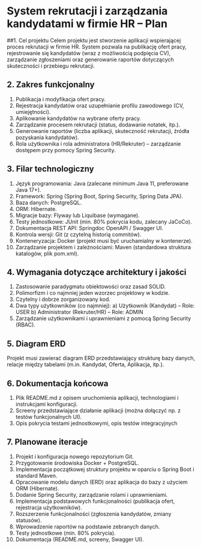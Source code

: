 # System rekrutacji i zarządzania kandydatami w firmie HR – Plan

##1. Cel projektu
Celem projektu jest stworzenie aplikacji wspierającej proces rekrutacji w firmie HR. System pozwala na publikację ofert
pracy, rejestrowanie się kandydatów (wraz z możliwością podpięcia CV), zarządzanie zgłoszeniami oraz generowanie
raportów dotyczących skuteczności i przebiegu rekrutacji.

## 2. Zakres funkcjonalny

1. Publikacja i modyfikacja ofert pracy.
2. Rejestracja kandydatów oraz uzupełnianie profilu zawodowego (CV, umiejętności).
3. Aplikowanie kandydatów na wybrane oferty pracy.
4. Zarządzanie procesem rekrutacji (status, dodawanie notatek, itp.).
5. Generowanie raportów (liczba aplikacji, skuteczność rekrutacji, źródła pozyskania kandydatów).
6. Rola użytkownika i rola administratora (HR/Rekruter) – zarządzanie dostępem przy pomocy Spring Security.

## 3. Filar technologiczny

1. Język programowania: Java (zalecane minimum Java 11, preferowane Java 17+).
2. Framework: Spring (Spring Boot, Spring Security, Spring Data JPA).
3. Baza danych: PostgreSQL.
4. ORM: Hibernate.
5. Migracje bazy: Flyway lub Liquibase (wymagane).
6. Testy jednostkowe: JUnit (min. 80% pokrycia kodu, zalecany JaCoCo).
7. Dokumentacja REST API: Springdoc OpenAPI / Swagger UI.
8. Kontrola wersji: Git (z czytelną historią commitów).
9. Konteneryzacja: Docker (projekt musi być uruchamialny w kontenerze).
10. Zarządzanie projektem i zależnościami: Maven (standardowa struktura katalogów, plik pom.xml).

## 4. Wymagania dotyczące architektury i jakości

1. Zastosowanie paradygmatu obiektowości oraz zasad SOLID.
2. Polimorfizm i co najmniej jeden wzorzec projektowy w kodzie.
3. Czytelny i dobrze zorganizowany kod.
4. Dwa typy użytkowników (co najmniej):
   a) Użytkownik (Kandydat) – Role: USER
   b) Administrator (Rekruter/HR) – Role: ADMIN
5. Zarządzanie użytkownikami i uprawnieniami z pomocą Spring Security (RBAC).

## 5. Diagram ERD

Projekt musi zawierać diagram ERD przedstawiający strukturę bazy danych, relacje między tabelami (m.in. Kandydat,
Oferta, Aplikacja, itp.).

## 6. Dokumentacja końcowa

1. Plik README.md z opisem uruchomienia aplikacji, technologiami i instrukcjami konfiguracji.
2. Screeny przedstawiające działanie aplikacji (można dołączyć np. z testów funkcjonalnych UI).
3. Opis pokrycia testami jednostkowymi, opis testów integracyjnych

## 7. Planowane iteracje

1. Projekt i konfiguracja nowego repozytorium Git.
2. Przygotowanie środowiska Docker + PostgreSQL.
3. Implementacja początkowej struktury projektu w oparciu o Spring Boot i standard Maven.
4. Opracowanie modelu danych (ERD) oraz aplikacja do bazy z użyciem ORM (Hibernate).
5. Dodanie Spring Security, zarządzanie rolami i uprawnieniami.
6. Implementacja podstawowych funkcjonalności (publikacja ofert, rejestracja użytkowników).
7. Rozszerzenie funkcjonalności (zgłoszenia kandydatów, zmiany statusów).
8. Wprowadzenie raportów na podstawie zebranych danych.
9. Testy jednostkowe (min. 80% pokrycia).
10. Dokumentacja (README.md, screeny, Swagger UI).